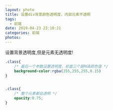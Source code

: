```yaml
---
layout: photo
title: 设置div背景颜色透明度，内部元素不透明
tags:
  - 前端
date: 2019-04-23 23:10:21
categories: 前端
photos:
---
```

设置背景透明度,但是元素无透明度!
<!--more-->
```css
.class{ 
	/* 最后一个参数设置透明度，前面三个是RGB颜色值 */
	background-color:rgba(255,255,255,0.15)
}
```
```css

.class{ 
	/* 整个元素都会透明 */
	opacity:0.75;
}
```